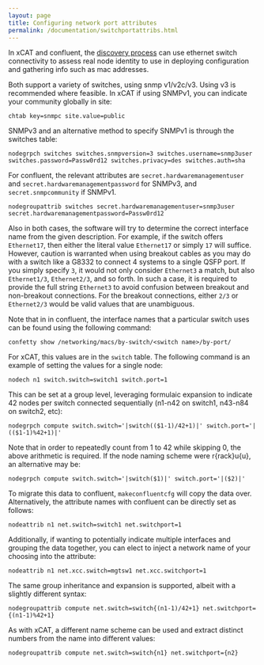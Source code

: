 ```yaml
---
layout: page
title: Configuring network port attributes
permalink: /documentation/switchportattribs.html
---
```


In xCAT and confluent, the [discovery process]({{site.baseurl}}/documentation/confluentdisco.html) can use ethernet switch connectivity to assess real node identity to use in deploying configuration and gathering info such as mac addresses.

Both support a variety of switches, using snmp v1/v2c/v3.  Using v3 is recommended where feasible.  In xCAT if using SNMPv1, you can indicate your community globally in site:
```xcat
chtab key=snmpc site.value=public
```

SNMPv3 and an alternative method to specify SNMPv1 is through the switches table:

```xcat
nodegrpch switches switches.snmpversion=3 switches.username=snmp3user switches.password=Passw0rd12 switches.privacy=des switches.auth=sha
```

For confluent, the relevant attributes are `secret.hardwaremanagementuser` and `secret.hardwaremanagementpassword` for SNMPv3, and `secret.snmpcommunity` if SNMPv1.

```confluent
nodegroupattrib switches secret.hardwaremanagementuser=snmp3user secret.hardwaremanagementpassword=Passw0rd12
```



Also in both cases, the software will try to determine the correct interface name from the given description.  For example, if the switch offers `Ethernet17`, then either the literal value `Ethernet17` or simply `17` will suffice.  However, caution is warranted when using breakout cables as you may do with a switch like a G8332 to connect 4 systems to a single QSFP port.  If you simply specify `3`, it would not only consider `Ethernet3` a match, but also `Ethernet1/3`, `Ethernet2/3`, and so forth.  In such a case, it is required to provide the full string `Ethernet3` to avoid confusion between breakout and non-breakout connections.  For the breakout connections, either `2/3` or `Ethernet2/3` would be valid values that are unambiguous.

Note that in in confluent, the interface names that a particular switch uses can be found using the following command:
```confluent
confetty show /networking/macs/by-switch/<switch name>/by-port/
```


For xCAT, this values are in the `switch` table.  The following command is an example of setting the values for a single node:

```xcat
nodech n1 switch.switch=switch1 switch.port=1
```

This can be set at a group level, leveraging formulaic expansion to indicate 42 nodes per switch connected sequentially (n1-n42 on switch1, n43-n84 on switch2, etc):

```xcat
nodegrpch compute switch.switch='|switch(($1-1)/42+1)|' switch.port='|(($1-1)%42+1)|'
```

Note that in order to repeatedly count from 1 to 42 while skipping 0, the above arithmetic is required.  If the node naming scheme were r{rack}u{u}, an alternative may be:

```xcat
nodegrpch compute switch.switch='|switch($1)|' switch.port='|($2)|'
```

To migrate this data to confluent, `makeconfluentcfg` will copy the data over.  Alternatively, the attribute names with confluent can be directly set as follows:

```confluent
nodeattrib n1 net.switch=switch1 net.switchport=1
```

Additionally, if wanting to potentially indicate multiple interfaces and grouping the data together, you can elect to inject a network name of your choosing into the attribute:

```confluent
nodeattrib n1 net.xcc.switch=mgtsw1 net.xcc.switchport=1
```

The same group inheritance and expansion is supported, albeit with a slightly different syntax:

```confluent
nodegroupattrib compute net.switch=switch{(n1-1)/42+1} net.switchport={(n1-1)%42+1}
```

As with xCAT, a different name scheme can be used and extract distinct numbers from the name into different values:

```confluent
nodegroupattrib compute net.switch=switch{n1} net.switchport={n2}
```
